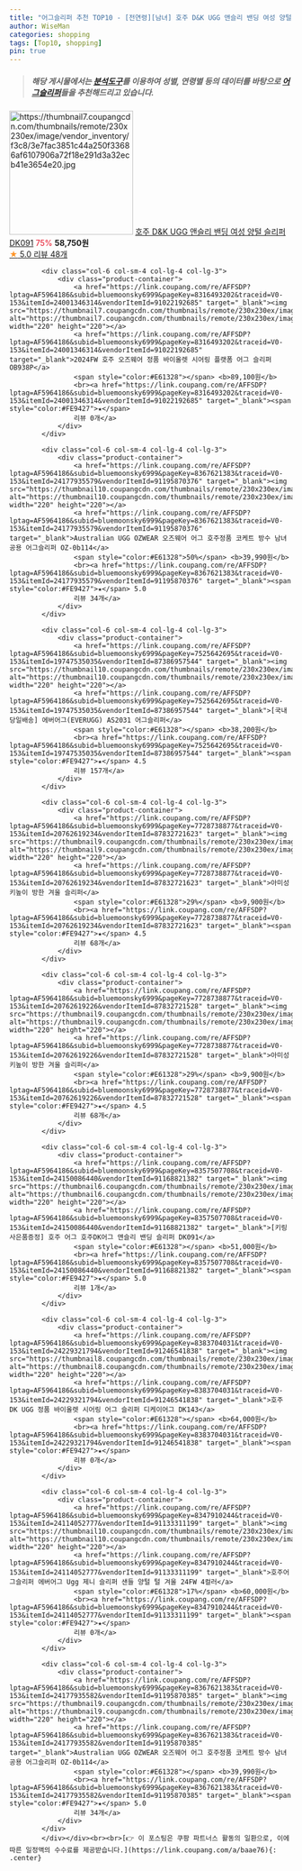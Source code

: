 ```yaml
---
title: "어그슬리퍼 추천 TOP10 - [전연령][남녀] 호주 D&K UGG 앤슬리 밴딩 여성 양털 슬리퍼 DK091"
author: WiseMan
categories: shopping
tags: [Top10, shopping]
pin: true
---
```


> ##### 해당 게시물에서는 [**분석도구**](https://itemscout.io/)를 이용하여 **성별**, **연령별** 등의 데이터를 바탕으로 [**어그슬리퍼**](https://link.coupang.com/a/baae76)들을 추천해드리고 있습니다.
<div class="container"><div class="row">
            <div class="col-6 col-sm-4 col-lg-4 col-lg-3">
                <div class="product-container">
                    <a href="https://link.coupang.com/re/AFFSDP?lptag=AF5964186&subid=bluemoonsky6999&pageKey=7703317571&traceid=V0-153&itemId=20631007000&vendorItemId=87915310562" target="_blank"><img src="https://thumbnail7.coupangcdn.com/thumbnails/remote/230x230ex/image/vendor_inventory/f3c8/3e7fac3851c44a250f33686af6107906a72f18e291d3a32ecb41e3654e20.jpg" alt="https://thumbnail7.coupangcdn.com/thumbnails/remote/230x230ex/image/vendor_inventory/f3c8/3e7fac3851c44a250f33686af6107906a72f18e291d3a32ecb41e3654e20.jpg" width="220" height="220"></a>
                    <a href="https://link.coupang.com/re/AFFSDP?lptag=AF5964186&subid=bluemoonsky6999&pageKey=7703317571&traceid=V0-153&itemId=20631007000&vendorItemId=87915310562" target="_blank">호주 D&K UGG 앤슬리 밴딩 여성 양털 슬리퍼 DK091</a>
                    <span style="color:#E61328">75%</span> <b>58,750원</b>
                    <br><a href="https://link.coupang.com/re/AFFSDP?lptag=AF5964186&subid=bluemoonsky6999&pageKey=7703317571&traceid=V0-153&itemId=20631007000&vendorItemId=87915310562" target="_blank"><span style="color:#FE9427">★</span> 5.0
                    리뷰 48개</a>
                </div>
            </div>
            
            <div class="col-6 col-sm-4 col-lg-4 col-lg-3">
                <div class="product-container">
                    <a href="https://link.coupang.com/re/AFFSDP?lptag=AF5964186&subid=bluemoonsky6999&pageKey=8316493202&traceid=V0-153&itemId=24001346314&vendorItemId=91022192685" target="_blank"><img src="https://thumbnail7.coupangcdn.com/thumbnails/remote/230x230ex/image/vendor_inventory/a0fc/95ee5f01282c9ca9bc2b08278824e2ccf6a5b088e88aa71248aac5a1b95f.jpg" alt="https://thumbnail7.coupangcdn.com/thumbnails/remote/230x230ex/image/vendor_inventory/a0fc/95ee5f01282c9ca9bc2b08278824e2ccf6a5b088e88aa71248aac5a1b95f.jpg" width="220" height="220"></a>
                    <a href="https://link.coupang.com/re/AFFSDP?lptag=AF5964186&subid=bluemoonsky6999&pageKey=8316493202&traceid=V0-153&itemId=24001346314&vendorItemId=91022192685" target="_blank">2024FW 호주 오즈웨어 정품 바이올렛 시어링 플랫폼 어그 슬리퍼 OB938P</a>
                    <span style="color:#E61328"></span> <b>89,100원</b>
                    <br><a href="https://link.coupang.com/re/AFFSDP?lptag=AF5964186&subid=bluemoonsky6999&pageKey=8316493202&traceid=V0-153&itemId=24001346314&vendorItemId=91022192685" target="_blank"><span style="color:#FE9427">★</span> 
                    리뷰 0개</a>
                </div>
            </div>
            
            <div class="col-6 col-sm-4 col-lg-4 col-lg-3">
                <div class="product-container">
                    <a href="https://link.coupang.com/re/AFFSDP?lptag=AF5964186&subid=bluemoonsky6999&pageKey=8367621383&traceid=V0-153&itemId=24177935579&vendorItemId=91195870376" target="_blank"><img src="https://thumbnail10.coupangcdn.com/thumbnails/remote/230x230ex/image/vendor_inventory/4b1c/f09bbb470fe70f1e1b211ba6e8a500df443d3d1f7da7c5d86e03409272f6.jpg" alt="https://thumbnail10.coupangcdn.com/thumbnails/remote/230x230ex/image/vendor_inventory/4b1c/f09bbb470fe70f1e1b211ba6e8a500df443d3d1f7da7c5d86e03409272f6.jpg" width="220" height="220"></a>
                    <a href="https://link.coupang.com/re/AFFSDP?lptag=AF5964186&subid=bluemoonsky6999&pageKey=8367621383&traceid=V0-153&itemId=24177935579&vendorItemId=91195870376" target="_blank">Australian UGG OZWEAR 오즈웨어 어그 호주정품 코케트 방수 남녀 공용 어그슬리퍼 OZ-0b114</a>
                    <span style="color:#E61328">50%</span> <b>39,990원</b>
                    <br><a href="https://link.coupang.com/re/AFFSDP?lptag=AF5964186&subid=bluemoonsky6999&pageKey=8367621383&traceid=V0-153&itemId=24177935579&vendorItemId=91195870376" target="_blank"><span style="color:#FE9427">★</span> 5.0
                    리뷰 34개</a>
                </div>
            </div>
            
            <div class="col-6 col-sm-4 col-lg-4 col-lg-3">
                <div class="product-container">
                    <a href="https://link.coupang.com/re/AFFSDP?lptag=AF5964186&subid=bluemoonsky6999&pageKey=7525642695&traceid=V0-153&itemId=19747535035&vendorItemId=87386957544" target="_blank"><img src="https://thumbnail10.coupangcdn.com/thumbnails/remote/230x230ex/image/vendor_inventory/303e/749d3a7c98626d0a67e32de7ecf0892dcbee169dea9e17e8350a251d461d.png" alt="https://thumbnail10.coupangcdn.com/thumbnails/remote/230x230ex/image/vendor_inventory/303e/749d3a7c98626d0a67e32de7ecf0892dcbee169dea9e17e8350a251d461d.png" width="220" height="220"></a>
                    <a href="https://link.coupang.com/re/AFFSDP?lptag=AF5964186&subid=bluemoonsky6999&pageKey=7525642695&traceid=V0-153&itemId=19747535035&vendorItemId=87386957544" target="_blank">[국내당일배송] 에버어그(EVERUGG) AS2031 어그슬리퍼</a>
                    <span style="color:#E61328"></span> <b>38,200원</b>
                    <br><a href="https://link.coupang.com/re/AFFSDP?lptag=AF5964186&subid=bluemoonsky6999&pageKey=7525642695&traceid=V0-153&itemId=19747535035&vendorItemId=87386957544" target="_blank"><span style="color:#FE9427">★</span> 4.5
                    리뷰 157개</a>
                </div>
            </div>
            
            <div class="col-6 col-sm-4 col-lg-4 col-lg-3">
                <div class="product-container">
                    <a href="https://link.coupang.com/re/AFFSDP?lptag=AF5964186&subid=bluemoonsky6999&pageKey=7728738877&traceid=V0-153&itemId=20762619234&vendorItemId=87832721623" target="_blank"><img src="https://thumbnail9.coupangcdn.com/thumbnails/remote/230x230ex/image/vendor_inventory/fa07/23b3cdcd569474f7773a08d60d4e455164f6f21a7801d84eee86aa0472fb.jpg" alt="https://thumbnail9.coupangcdn.com/thumbnails/remote/230x230ex/image/vendor_inventory/fa07/23b3cdcd569474f7773a08d60d4e455164f6f21a7801d84eee86aa0472fb.jpg" width="220" height="220"></a>
                    <a href="https://link.coupang.com/re/AFFSDP?lptag=AF5964186&subid=bluemoonsky6999&pageKey=7728738877&traceid=V0-153&itemId=20762619234&vendorItemId=87832721623" target="_blank">아미성 키높이 방한 겨울 슬리퍼</a>
                    <span style="color:#E61328">29%</span> <b>9,900원</b>
                    <br><a href="https://link.coupang.com/re/AFFSDP?lptag=AF5964186&subid=bluemoonsky6999&pageKey=7728738877&traceid=V0-153&itemId=20762619234&vendorItemId=87832721623" target="_blank"><span style="color:#FE9427">★</span> 4.5
                    리뷰 68개</a>
                </div>
            </div>
            
            <div class="col-6 col-sm-4 col-lg-4 col-lg-3">
                <div class="product-container">
                    <a href="https://link.coupang.com/re/AFFSDP?lptag=AF5964186&subid=bluemoonsky6999&pageKey=7728738877&traceid=V0-153&itemId=20762619226&vendorItemId=87832721528" target="_blank"><img src="https://thumbnail9.coupangcdn.com/thumbnails/remote/230x230ex/image/vendor_inventory/1db1/d49f4ff4cbb5407d377246f6702aa3934f66cf02b89a884d2439edf478ca.jpg" alt="https://thumbnail9.coupangcdn.com/thumbnails/remote/230x230ex/image/vendor_inventory/1db1/d49f4ff4cbb5407d377246f6702aa3934f66cf02b89a884d2439edf478ca.jpg" width="220" height="220"></a>
                    <a href="https://link.coupang.com/re/AFFSDP?lptag=AF5964186&subid=bluemoonsky6999&pageKey=7728738877&traceid=V0-153&itemId=20762619226&vendorItemId=87832721528" target="_blank">아미성 키높이 방한 겨울 슬리퍼</a>
                    <span style="color:#E61328">29%</span> <b>9,900원</b>
                    <br><a href="https://link.coupang.com/re/AFFSDP?lptag=AF5964186&subid=bluemoonsky6999&pageKey=7728738877&traceid=V0-153&itemId=20762619226&vendorItemId=87832721528" target="_blank"><span style="color:#FE9427">★</span> 4.5
                    리뷰 68개</a>
                </div>
            </div>
            
            <div class="col-6 col-sm-4 col-lg-4 col-lg-3">
                <div class="product-container">
                    <a href="https://link.coupang.com/re/AFFSDP?lptag=AF5964186&subid=bluemoonsky6999&pageKey=8357507708&traceid=V0-153&itemId=24150086440&vendorItemId=91168821382" target="_blank"><img src="https://thumbnail6.coupangcdn.com/thumbnails/remote/230x230ex/image/vendor_inventory/0901/9a497cb8f2ca38908e8bca08695575b88ba822089123bc52fb535e0e2c90.jpg" alt="https://thumbnail6.coupangcdn.com/thumbnails/remote/230x230ex/image/vendor_inventory/0901/9a497cb8f2ca38908e8bca08695575b88ba822089123bc52fb535e0e2c90.jpg" width="220" height="220"></a>
                    <a href="https://link.coupang.com/re/AFFSDP?lptag=AF5964186&subid=bluemoonsky6999&pageKey=8357507708&traceid=V0-153&itemId=24150086440&vendorItemId=91168821382" target="_blank">[키링사은품증정] 호주 어그 호주DK어그 앤슬리 밴딩 슬리퍼 DK091</a>
                    <span style="color:#E61328"></span> <b>51,000원</b>
                    <br><a href="https://link.coupang.com/re/AFFSDP?lptag=AF5964186&subid=bluemoonsky6999&pageKey=8357507708&traceid=V0-153&itemId=24150086440&vendorItemId=91168821382" target="_blank"><span style="color:#FE9427">★</span> 5.0
                    리뷰 1개</a>
                </div>
            </div>
            
            <div class="col-6 col-sm-4 col-lg-4 col-lg-3">
                <div class="product-container">
                    <a href="https://link.coupang.com/re/AFFSDP?lptag=AF5964186&subid=bluemoonsky6999&pageKey=8383704031&traceid=V0-153&itemId=24229321794&vendorItemId=91246541838" target="_blank"><img src="https://thumbnail8.coupangcdn.com/thumbnails/remote/230x230ex/image/vendor_inventory/6ad0/35380ebe0b655fe03e2f7bcb4ab4c992f058ce21f4d289ddd66a085e0f4d.jpg" alt="https://thumbnail8.coupangcdn.com/thumbnails/remote/230x230ex/image/vendor_inventory/6ad0/35380ebe0b655fe03e2f7bcb4ab4c992f058ce21f4d289ddd66a085e0f4d.jpg" width="220" height="220"></a>
                    <a href="https://link.coupang.com/re/AFFSDP?lptag=AF5964186&subid=bluemoonsky6999&pageKey=8383704031&traceid=V0-153&itemId=24229321794&vendorItemId=91246541838" target="_blank">호주 DK UGG 정품 바이올렛 시어링 어그 슬리퍼 디케이어그 DK143</a>
                    <span style="color:#E61328"></span> <b>64,000원</b>
                    <br><a href="https://link.coupang.com/re/AFFSDP?lptag=AF5964186&subid=bluemoonsky6999&pageKey=8383704031&traceid=V0-153&itemId=24229321794&vendorItemId=91246541838" target="_blank"><span style="color:#FE9427">★</span> 
                    리뷰 0개</a>
                </div>
            </div>
            
            <div class="col-6 col-sm-4 col-lg-4 col-lg-3">
                <div class="product-container">
                    <a href="https://link.coupang.com/re/AFFSDP?lptag=AF5964186&subid=bluemoonsky6999&pageKey=8347910244&traceid=V0-153&itemId=24114052777&vendorItemId=91133311199" target="_blank"><img src="https://thumbnail10.coupangcdn.com/thumbnails/remote/230x230ex/image/vendor_inventory/9a5c/4ca6d26c7b9ff5b88c8325744a8bbd0c452662aeae55a48c2b73512eadeb.jpg" alt="https://thumbnail10.coupangcdn.com/thumbnails/remote/230x230ex/image/vendor_inventory/9a5c/4ca6d26c7b9ff5b88c8325744a8bbd0c452662aeae55a48c2b73512eadeb.jpg" width="220" height="220"></a>
                    <a href="https://link.coupang.com/re/AFFSDP?lptag=AF5964186&subid=bluemoonsky6999&pageKey=8347910244&traceid=V0-153&itemId=24114052777&vendorItemId=91133311199" target="_blank">호주어그슬리퍼 에버어그 Ugg 제니 슬리퍼 샌들 양털 털 겨울 24FW 4컬러</a>
                    <span style="color:#E61328">17%</span> <b>60,000원</b>
                    <br><a href="https://link.coupang.com/re/AFFSDP?lptag=AF5964186&subid=bluemoonsky6999&pageKey=8347910244&traceid=V0-153&itemId=24114052777&vendorItemId=91133311199" target="_blank"><span style="color:#FE9427">★</span> 
                    리뷰 0개</a>
                </div>
            </div>
            
            <div class="col-6 col-sm-4 col-lg-4 col-lg-3">
                <div class="product-container">
                    <a href="https://link.coupang.com/re/AFFSDP?lptag=AF5964186&subid=bluemoonsky6999&pageKey=8367621383&traceid=V0-153&itemId=24177935582&vendorItemId=91195870385" target="_blank"><img src="https://thumbnail9.coupangcdn.com/thumbnails/remote/230x230ex/image/vendor_inventory/9a45/67f79b87aa68a479dbe9ba5817c4f574a24a89c3a0db99f729d7943986a2.jpg" alt="https://thumbnail9.coupangcdn.com/thumbnails/remote/230x230ex/image/vendor_inventory/9a45/67f79b87aa68a479dbe9ba5817c4f574a24a89c3a0db99f729d7943986a2.jpg" width="220" height="220"></a>
                    <a href="https://link.coupang.com/re/AFFSDP?lptag=AF5964186&subid=bluemoonsky6999&pageKey=8367621383&traceid=V0-153&itemId=24177935582&vendorItemId=91195870385" target="_blank">Australian UGG OZWEAR 오즈웨어 어그 호주정품 코케트 방수 남녀 공용 어그슬리퍼 OZ-0b114</a>
                    <span style="color:#E61328"></span> <b>39,990원</b>
                    <br><a href="https://link.coupang.com/re/AFFSDP?lptag=AF5964186&subid=bluemoonsky6999&pageKey=8367621383&traceid=V0-153&itemId=24177935582&vendorItemId=91195870385" target="_blank"><span style="color:#FE9427">★</span> 5.0
                    리뷰 34개</a>
                </div>
            </div>
            </div></div><br><br>[👉 이 포스팅은 쿠팡 파트너스 활동의 일환으로, 이에 따른 일정액의 수수료를 제공받습니다.](https://link.coupang.com/a/baae76){: .center}